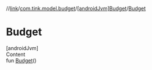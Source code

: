 //[link](../../index.md)/[com.tink.model.budget](../index.md)/[[androidJvm]Budget](index.md)/[Budget](-budget.md)



# Budget  
[androidJvm]  
Content  
fun [Budget](-budget.md)()  



